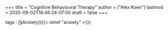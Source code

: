 +++
title = "Cognitive Behavioural Therapy"
author = ["Alex Koen"]
lastmod = 2020-09-02T16:46:24-07:00
draft = false
+++

tags
: [§Anxiety]({{< relref "anxiety" >}})
